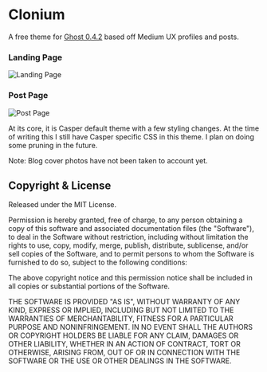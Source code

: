# Clonium

A free theme for [Ghost 0.4.2](http://github.com/tryghost/ghost/) based off Medium UX profiles and posts.

### Landing Page
![Landing Page](https://github.com/cparaiso/clonium/raw/master/ss-landing.png)
### Post Page
![Post Page](https://github.com/cparaiso/clonium/raw/master/ss-post.png)

At its core, it is Casper default theme with a few styling changes.  At the time of writing this I still have Casper specific CSS in this theme.  I plan on doing some pruning in the future.

Note: Blog cover photos have not been taken to account yet.

## Copyright & License

Released under the MIT License.

Permission is hereby granted, free of charge, to any person obtaining a copy of this software and associated documentation files (the "Software"), to deal in the Software without restriction, including without limitation the rights to use, copy, modify, merge, publish, distribute, sublicense, and/or sell copies of the Software, and to permit persons to whom the Software is furnished to do so, subject to the following conditions:

The above copyright notice and this permission notice shall be included in all copies or substantial portions of the Software.

THE SOFTWARE IS PROVIDED "AS IS", WITHOUT WARRANTY OF ANY KIND, EXPRESS OR IMPLIED, INCLUDING BUT NOT LIMITED TO THE WARRANTIES OF MERCHANTABILITY, FITNESS FOR A PARTICULAR PURPOSE AND
NONINFRINGEMENT. IN NO EVENT SHALL THE AUTHORS OR COPYRIGHT HOLDERS BE LIABLE FOR ANY CLAIM, DAMAGES OR OTHER LIABILITY, WHETHER IN AN ACTION OF CONTRACT, TORT OR OTHERWISE, ARISING FROM, OUT OF OR IN CONNECTION WITH THE SOFTWARE OR THE USE OR OTHER DEALINGS IN THE SOFTWARE.
